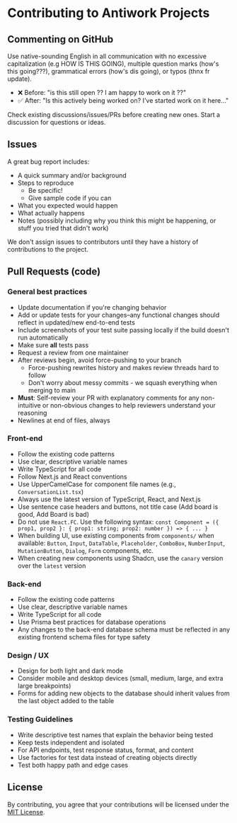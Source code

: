 # Contributing to Antiwork Projects

## Commenting on GitHub

Use native-sounding English in all communication with no excessive capitalization (e.g HOW IS THIS GOING), multiple question marks (how's this going???), grammatical errors (how's dis going), or typos (thnx fr update).
- ❌ Before: "is this still open ?? I am happy to work on it ??"
- ✅ After: "Is this actively being worked on? I've started work on it here…"

Check existing discussions/issues/PRs before creating new ones. Start a discussion for questions or ideas.

## Issues

A great bug report includes:

- A quick summary and/or background
- Steps to reproduce
  - Be specific!
  - Give sample code if you can
- What you expected would happen
- What actually happens
- Notes (possibly including why you think this might be happening, or stuff you tried that didn't work)

We don't assign issues to contributors until they have a history of contributions to the project.

## Pull Requests (code)

### General best practices

- Update documentation if you're changing behavior
- Add or update tests for your changes–any functional changes should reflect in updated/new end-to-end tests
- Include screenshots of your test suite passing locally if the build doesn't run automatically
- Make sure **all** tests pass
- Request a review from one maintainer
- After reviews begin, avoid force-pushing to your branch
   - Force-pushing rewrites history and makes review threads hard to follow
   - Don't worry about messy commits - we squash everything when merging to main
- **Must**: Self-review your PR with explanatory comments for any non-intuitive or non-obvious changes to help reviewers understand your reasoning
- Newlines at end of files, always

### Front-end

- Follow the existing code patterns
- Use clear, descriptive variable names
- Write TypeScript for all code
- Follow Next.js and React conventions
- Use UpperCamelCase for component file names (e.g., `ConversationList.tsx`)
- Always use the latest version of TypeScript, React, and Next.js
- Use sentence case headers and buttons, not title case (Add board is good, Add Board is bad)
- Do not use `React.FC`. Use the following syntax: `const Component = ({ prop1, prop2 }: { prop1: string; prop2: number }) => { ... }`
- When building UI, use existing components from `components/` when available: `Button`, `Input`, `DataTable`, `Placeholder`, `ComboBox`, `NumberInput`, `MutationButton`, `Dialog`, `Form` components, etc.
- When creating new components using Shadcn, use the `canary` version over the `latest` version

### Back-end

- Follow the existing code patterns
- Use clear, descriptive variable names
- Write TypeScript for all code
- Use Prisma best practices for database operations
- Any changes to the back-end database schema must be reflected in any existing frontend schema files for type safety

### Design / UX

- Design for both light and dark mode
- Consider mobile and desktop devices (small, medium, large, and extra large breakpoints)
- Forms for adding new objects to the database should inherit values from the last object added to the table

### Testing Guidelines

- Write descriptive test names that explain the behavior being tested
- Keep tests independent and isolated
- For API endpoints, test response status, format, and content
- Use factories for test data instead of creating objects directly
- Test both happy path and edge cases

## License

By contributing, you agree that your contributions will be licensed under the [MIT License](LICENSE.md).

